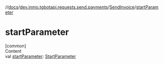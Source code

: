 //[docs](../../../index.md)/[dev.inmo.tgbotapi.requests.send.payments](../index.md)/[SendInvoice](index.md)/[startParameter](start-parameter.md)



# startParameter  
[common]  
Content  
val [startParameter](start-parameter.md): [StartParameter](../../dev.inmo.tgbotapi.types/index.md#%5Bdev.inmo.tgbotapi.types%2FStartParameter%2F%2F%2FPointingToDeclaration%2F%5D%2FClasslikes%2F625018081)  



